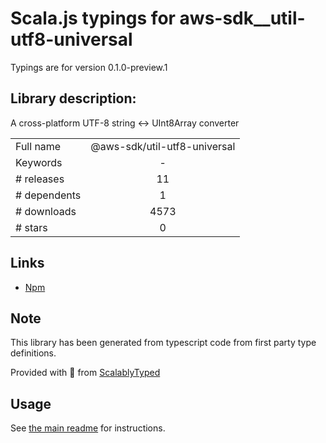 
# Scala.js typings for aws-sdk__util-utf8-universal

Typings are for version 0.1.0-preview.1

## Library description:
A cross-platform UTF-8 string <-> UInt8Array converter

|                    |                 |
| ------------------ | :-------------: |
| Full name          | @aws-sdk/util-utf8-universal |
| Keywords           | - |
| # releases         | 11 |
| # dependents       | 1 |
| # downloads        | 4573 |
| # stars            | 0 |

## Links
- [Npm](https://www.npmjs.com/package/%40aws-sdk%2Futil-utf8-universal)
    


## Note
This library has been generated from typescript code from first party type definitions.

Provided with :purple_heart: from [ScalablyTyped](https://github.com/oyvindberg/ScalablyTyped)

## Usage
See [the main readme](../../readme.md) for instructions.


